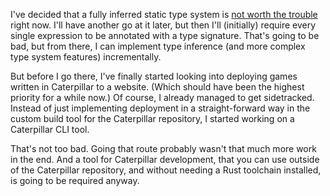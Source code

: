 I've decided that a fully inferred static type system is
[not worth the trouble](/daily/2024-11-26) right now. I'll have another go at it
later, but then I'll (initially) require every single expression to be annotated
with a type signature. That's going to be bad, but from there, I can implement
type inference (and more complex type system features) incrementally.

But before I go there, I've finally started looking into deploying games written
in Caterpillar to a website. (Which should have been the highest priority for a
while now.) Of course, I already managed to get sidetracked. Instead of just
implementing deployment in a straight-forward way in the custom build tool for
the Caterpillar repository, I started working on a Caterpillar CLI tool.

That's not too bad. Going that route probably wasn't that much more work in the
end. And a tool for Caterpillar development, that you can use outside of the
Caterpillar repository, and without needing a Rust toolchain installed, is going
to be required anyway.
